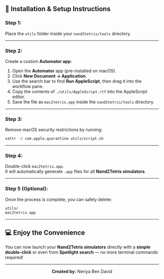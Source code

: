 ## 🚀 Installation & Setup Instructions

### **Step 1:**
Place the `utils` folder inside your `nand2tetris/tools` directory.

---

### **Step 2:**
Create a custom **Automator app**:
1. Open the **Automator** app (pre-installed on macOS).
2. Click **New Document → Application**.
3. Use the search bar to find **Run AppleScript**, then drag it into the workflow pane.
4. Copy the contents of `./utils/AppleScript.rtf` into the AppleScript editor.
5. Save the file as `mac2tetris.app` inside the `nand2tetris/tools` directory.

---

### **Step 3:**
Remove macOS security restrictions by running:
```bash
xattr -d com.apple.quarantine utils/script.sh
```

---

### **Step 4:**
Double-click `mac2tetris.app`.  
It will automatically generate `.app` files for all **Nand2Tetris simulators**.

---

### **Step 5 (Optional):**
Once the process is complete, you can safely delete:
```
utils/
mac2tetris.app
```

---

## 💻 Enjoy the Convenience
You can now launch your **Nand2Tetris simulators** directly with a **simple double-click** or even from **Spotlight search** — no more terminal commands required!

---

<p align="center">
  <b>Created by:</b> Neriya Ben David
</p>
